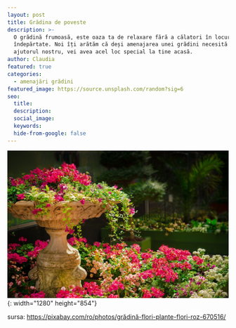 ```yaml
---
layout: post
title: Grădina de poveste
description: >-
  O grădină frumoasă, este oaza ta de relaxare fără a călatori în locuri
  îndepărtate. Noi îți arătăm că deși amenajarea unei grădini necesită efort, cu
  ajutorul nostru, vei avea acel loc special la tine acasă.
author: Claudia
featured: true
categories:
  - amenajări grădini
featured_image: https://source.unsplash.com/random?sig=6
seo:
  title:
  description:
  social_image:
  keywords:
  hide-from-google: false
---
```

![](/uploads/garden-g0d0eb6064-1280.jpg){: width="1280" height="854"}

sursa: https://pixabay.com/ro/photos/grădină-flori-plante-flori-roz-670516/
